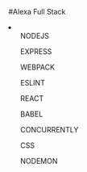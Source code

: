 #Alexa Full Stack
<li>
  <ul>NODEJS</ul>
  <ul>EXPRESS</ul>
  <ul>WEBPACK</ul>
  <ul>ESLINT</ul>
  <ul>REACT</ul>
  <ul>BABEL</ul>
  <ul>CONCURRENTLY</ul>
  <ul>CSS</ul>
  <ul>NODEMON</ul>
</li>
